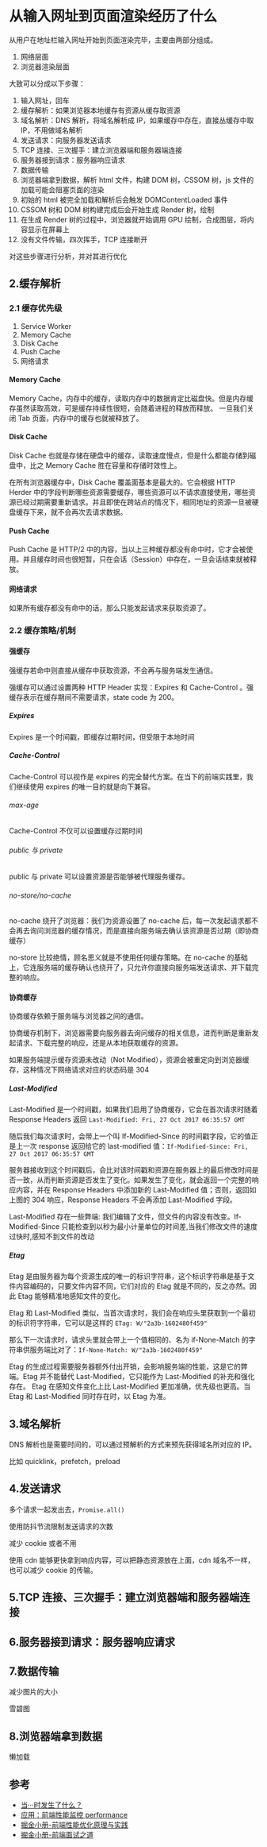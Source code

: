 # 从输入网址到页面渲染经历了什么

从用户在地址栏输入网址开始到页面渲染完毕，主要由两部分组成。

1. 网络层面
2. 浏览器渲染层面

大致可以分成以下步骤：

1. 输入网址，回车
2. 缓存解析：如果浏览器本地缓存有资源从缓存取资源
3. 域名解析：DNS 解析，将域名解析成 IP，如果缓存中存在，直接丛缓存中取 IP，不用做域名解析
4. 发送请求：向服务器发送请求
5. TCP 连接、三次握手：建立浏览器端和服务器端连接
6. 服务器接到请求：服务器响应请求
7. 数据传输
8. 浏览器端拿到数据，解析 html 文件，构建 DOM 树，CSSOM 树，js 文件的加载可能会阻塞页面的渲染
9. 初始的 html 被完全加载和解析后会触发 DOMContentLoaded 事件
10. CSSOM 树和 DOM 树构建完成后会开始生成 Render 树，绘制
11. 在生成 Render 树的过程中，浏览器就开始调用 GPU 绘制，合成图层，将内容显示在屏幕上
12. 没有文件传输，四次挥手，TCP 连接断开

对这些步骤进行分析，并对其进行优化

## 2.缓存解析

### 2.1 缓存优先级

1. Service Worker
2. Memory Cache
3. Disk Cache
4. Push Cache
5. 网络请求

#### Memory Cache

Memory Cache，内存中的缓存，读取内存中的数据肯定比磁盘快。但是内存缓存虽然读取高效，可是缓存持续性很短，会随着进程的释放而释放。 一旦我们关闭 Tab 页面，内存中的缓存也就被释放了。

#### Disk Cache

Disk Cache 也就是存储在硬盘中的缓存，读取速度慢点，但是什么都能存储到磁盘中，比之 Memory Cache 胜在容量和存储时效性上。

在所有浏览器缓存中，Disk Cache 覆盖面基本是最大的。它会根据 HTTP Herder 中的字段判断哪些资源需要缓存，哪些资源可以不请求直接使用，哪些资源已经过期需要重新请求。并且即使在跨站点的情况下，相同地址的资源一旦被硬盘缓存下来，就不会再次去请求数据。

#### Push Cache

Push Cache 是 HTTP/2 中的内容，当以上三种缓存都没有命中时，它才会被使用。并且缓存时间也很短暂，只在会话（Session）中存在，一旦会话结束就被释放。

#### 网络请求

如果所有缓存都没有命中的话，那么只能发起请求来获取资源了。

### 2.2 缓存策略/机制

#### 强缓存

强缓存若命中则直接从缓存中获取资源，不会再与服务端发生通信。

强缓存可以通过设置两种 HTTP Header 实现：Expires 和 Cache-Control 。强缓存表示在缓存期间不需要请求，state code 为 200。

##### Expires

Expires 是一个时间戳，即缓存过期时间，但受限于本地时间

##### Cache-Control

Cache-Control 可以视作是 expires 的完全替代方案。在当下的前端实践里，我们继续使用 expires 的唯一目的就是向下兼容。

###### max-age

Cache-Control 不仅可以设置缓存过期时间

###### public 与 private

public 与 private 可以设置资源是否能够被代理服务缓存。

###### no-store/no-cache

no-cache 绕开了浏览器：我们为资源设置了 no-cache 后，每一次发起请求都不会再去询问浏览器的缓存情况，而是直接向服务端去确认该资源是否过期（即协商缓存）

no-store 比较绝情，顾名思义就是不使用任何缓存策略。在 no-cache 的基础上，它连服务端的缓存确认也绕开了，只允许你直接向服务端发送请求、并下载完整的响应。

#### 协商缓存

协商缓存依赖于服务端与浏览器之间的通信。

协商缓存机制下，浏览器需要向服务器去询问缓存的相关信息，进而判断是重新发起请求、下载完整的响应，还是从本地获取缓存的资源。

如果服务端提示缓存资源未改动（Not Modified），资源会被重定向到浏览器缓存，这种情况下网络请求对应的状态码是 304

##### Last-Modified

Last-Modified 是一个时间戳，如果我们启用了协商缓存，它会在首次请求时随着 Response Headers 返回 `Last-Modified: Fri, 27 Oct 2017 06:35:57 GMT`

随后我们每次请求时，会带上一个叫 If-Modified-Since 的时间戳字段，它的值正是上一次 response 返回给它的 last-modified 值：`If-Modified-Since: Fri, 27 Oct 2017 06:35:57 GMT`

服务器接收到这个时间戳后，会比对该时间戳和资源在服务器上的最后修改时间是否一致，从而判断资源是否发生了变化。如果发生了变化，就会返回一个完整的响应内容，并在 Response Headers 中添加新的 Last-Modified 值；否则，返回如上图的 304 响应，Response Headers 不会再添加 Last-Modified 字段。

Last-Modified 存在一些弊端: 我们编辑了文件，但文件的内容没有改变。If-Modified-Since 只能检查到以秒为最小计量单位的时间差,当我们修改文件的速度过快时,感知不到文件的改动

##### Etag

Etag 是由服务器为每个资源生成的唯一的标识字符串，这个标识字符串是基于文件内容编码的，只要文件内容不同，它们对应的 Etag 就是不同的，反之亦然。因此 Etag 能够精准地感知文件的变化。

Etag 和 Last-Modified 类似，当首次请求时，我们会在响应头里获取到一个最初的标识符字符串，它可以是这样的 `ETag: W/"2a3b-1602480f459"`

那么下一次请求时，请求头里就会带上一个值相同的、名为 if-None-Match 的字符串供服务端比对了：`If-None-Match: W/"2a3b-1602480f459"`

Etag 的生成过程需要服务器额外付出开销，会影响服务端的性能，这是它的弊端。Etag 并不能替代 Last-Modified，它只能作为 Last-Modified 的补充和强化存在。 Etag 在感知文件变化上比 Last-Modified 更加准确，优先级也更高。当 Etag 和 Last-Modified 同时存在时，以 Etag 为准。

## 3.域名解析

DNS 解析也是需要时间的，可以通过预解析的方式来预先获得域名所对应的 IP。

比如 quicklink，prefetch，preload

## 4.发送请求

多个请求一起发出去，`Promise.all()`

使用防抖节流限制发送请求的次数

减少 cookie 或者不用

使用 cdn 能够更快拿到响应内容，可以把静态资源放在上面，cdn 域名不一样，也可以减少 cookie 的传输。

## 5.TCP 连接、三次握手：建立浏览器端和服务器端连接

## 6.服务器接到请求：服务器响应请求

## 7.数据传输

减少图片的大小

雪碧图

## 8.浏览器端拿到数据

懒加载

## 参考

- [当···时发生了什么？](https://github.com/skyline75489/what-happens-when-zh_CN)
- [应用：前端性能监控 performance](https://juejin.im/post/5d66655a5188256c3920b35d)
- [掘金小册-前端性能优化原理与实践](https://juejin.im/book/5b936540f265da0a9624b04b/section/5b936540f265da0aec223b5d)
- [掘金小册-前端面试之道](https://juejin.im/book/5b936540f265da0a9624b04b/section/5b936540f265da0aec223b5d)
